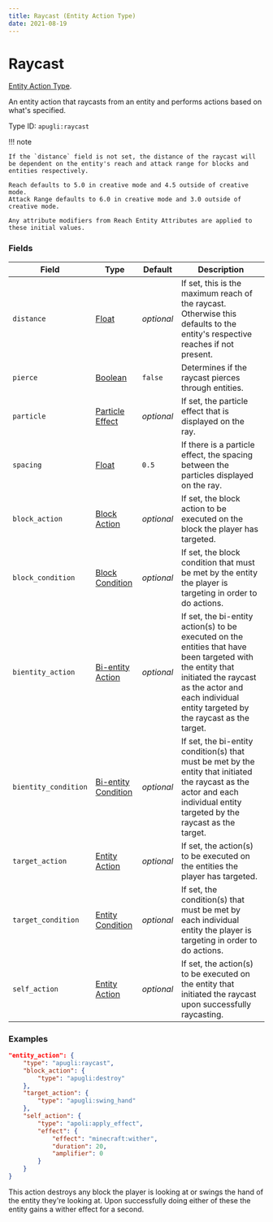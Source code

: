 ```yaml
---
title: Raycast (Entity Action Type)
date: 2021-08-19
---
```


# Raycast

[Entity Action Type](../entity_action_types.md).

An entity action that raycasts from an entity and performs actions based on what's specified.

Type ID: `apugli:raycast`

!!! note

    If the `distance` field is not set, the distance of the raycast will be dependent on the entity's reach and attack range for blocks and entities respectively.

    Reach defaults to 5.0 in creative mode and 4.5 outside of creative mode.
    Attack Range defaults to 6.0 in creative mode and 3.0 outside of creative mode.

    Any attribute modifiers from Reach Entity Attributes are applied to these initial values.


### Fields

Field  | Type | Default | Description
-------|------|---------|-------------
`distance` | [Float](https://origins.readthedocs.io/en/latest/types/data_types/float/) | *optional* | If set, this is the maximum reach of the raycast. Otherwise this defaults to the entity's respective reaches if not present. |
`pierce` | [Boolean](https://origins.readthedocs.io/en/latest/types/data_types/data_types/boolean/) | `false` | Determines if the raycast pierces through entities.
`particle` | [Particle Effect](https://origins.readthedocs.io/en/latest/types/data_types/particle_effect/) | *optional* | If set, the particle effect that is displayed on the ray.
`spacing` | [Float](https://origins.readthedocs.io/en/latest/types/data_types/float/) | `0.5` | If there is a particle effect, the spacing between the particles displayed on the ray.
`block_action` | [Block Action](https://origins.readthedocs.io/en/latest/types/entity_action_types/) | *optional* | If set, the block action to be executed on the block the player has targeted.
`block_condition` | [Block Condition](https://origins.readthedocs.io/en/latest/types/block_condition_types/) | *optional* | If set, the block condition that must be met by the entity the player is targeting in order to do actions.
`bientity_action` | [Bi-entity Action](https://origins.readthedocs.io/en/latest/types/bientity_action_types/) | *optional* | If set, the bi-entity action(s) to be executed on the entities that have been targeted with the entity that initiated the raycast as the actor and each individual entity targeted by the raycast as the target.
`bientity_condition` | [Bi-entity Condition](https://origins.readthedocs.io/en/latest/types/bientity_condition_types/) | *optional* | If set, the bi-entity condition(s) that must be met by the entity that initiated the raycast as the actor and each individual entity targeted by the raycast as the target.
`target_action` | [Entity Action](https://origins.readthedocs.io/en/latest/types/entity_action_types/) | *optional* | If set, the action(s) to be executed on the entities the player has targeted.
`target_condition` | [Entity Condition](https://origins.readthedocs.io/en/latest/types/entity_condition_types/) | *optional* | If set, the condition(s) that must be met by each individual entity the player is targeting in order to do actions.
`self_action` | [Entity Action](https://origins.readthedocs.io/en/latest/types/entity_action_types/) | *optional* | If set, the action(s) to be executed on the entity that initiated the raycast upon successfully raycasting.

### Examples
```json
"entity_action": {
    "type": "apugli:raycast",
    "block_action": {
        "type": "apugli:destroy"
    },
    "target_action": {
        "type": "apugli:swing_hand"
    },
    "self_action": {
        "type": "apoli:apply_effect",
        "effect": {
            "effect": "minecraft:wither",
            "duration": 20,
            "amplifier": 0
        }
    }
}
```
This action destroys any block the player is looking at or swings the hand of the entity they're looking at. Upon successfully doing either of these the entity gains a wither effect for a second.